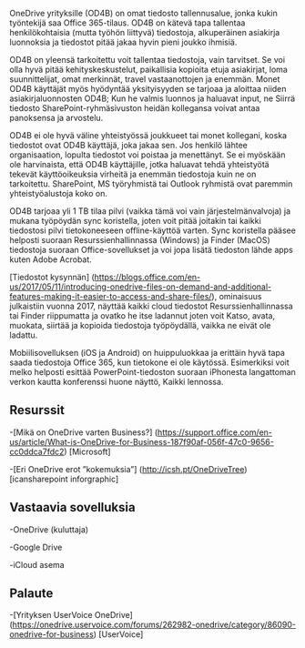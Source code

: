 

OneDrive yrityksille (OD4B) on omat tiedosto tallennusalue, jonka kukin työntekijä saa Office 365-tilaus. OD4B on kätevä tapa tallentaa henkilökohtaisia (mutta työhön liittyvä) tiedostoja, alkuperäinen asiakirja luonnoksia ja tiedostot pitää jakaa hyvin pieni joukko ihmisiä.

OD4B on yleensä tarkoitettu voit tallentaa tiedostoja, vain tarvitset. Se voi olla hyvä pitää kehityskeskustelut, paikallisia kopioita etuja asiakirjat, loma suunnittelijat, omat merkinnät, travel vastaanottojen ja enemmän. Monet OD4B käyttäjät myös hyödyntää yksityisyyden se tarjoaa ja aloittaa niiden asiakirjaluonnosten OD4B; Kun he valmis luonnos ja haluavat input, ne Siirrä tiedosto SharePoint-ryhmäsivuston heidän kollegansa voivat antaa panoksensa ja arvostelu.

OD4B ei ole hyvä väline yhteistyössä joukkueet tai monet kollegani, koska tiedostot ovat OD4B käyttäjä, joka jakaa sen. Jos henkilö lähtee organisaation, lopulta tiedostot voi poistaa ja menettänyt. Se ei myöskään ole harvinaista, että OD4B käyttäjille, jotka haluavat tehdä yhteistyötä tekevät käyttöoikeuksia virheitä ja enemmän tiedostoja kuin ne on tarkoitettu. SharePoint, MS työryhmistä tai Outlook ryhmistä ovat paremmin yhteistyöalustoja koko on.

OD4B tarjoaa yli 1 TB tilaa pilvi (vaikka tämä voi vain järjestelmänvalvoja) ja mukana työpöydän sync koristella, joten voit pitää joitakin tai kaikki tiedostosi pilvi tietokoneeseen offline-käyttöä varten. Sync koristella pääsee helposti suoraan Resurssienhallinnassa (Windows) ja Finder (MacOS) tiedostoja suoraan Office-sovellukset ja voi jopa lisätä tiedoston lähde apps kuten Adobe Acrobat. 

[Tiedostot kysynnän] (https://blogs.office.com/en-us/2017/05/11/introducing-onedrive-files-on-demand-and-additional-features-making-it-easier-to-access-and-share-files/), ominaisuus julkaistiin vuonna 2017, näyttää kaikki cloud tiedostot Resurssienhallinnassa tai Finder riippumatta ja ovatko he itse ladannut joten voit Katso, avata, muokata, siirtää ja kopioida tiedostoja työpöydällä, vaikka ne eivät ole ladattu.

Mobiilisovelluksen (iOS ja Android) on huippuluokkaa ja erittäin hyvä tapa saada tiedostoja Office 365, kun tietokone ei ole käytössä. Esimerkiksi voit melko helposti esittää PowerPoint-tiedoston suoraan iPhonesta langattoman verkon kautta konferenssi huone näyttö, Kaikki lennossa.

Resurssit
---------

-[Mikä on OneDrive varten
    Business?] (https://support.office.com/en-us/article/What-is-OneDrive-for-Business-187f90af-056f-47c0-9656-cc0ddca7fdc2)
    \[Microsoft\]

-[Eri OneDrive erot
    ”kokemuksia”] (http://icsh.pt/OneDriveTree) \[icansharepoint
    inforgraphic\]

Vastaavia sovelluksia
--------------------

-OneDrive (kuluttaja)

-Google Drive

-iCloud asema

Palaute
---------

-[Yrityksen UserVoice OneDrive] (https://onedrive.uservoice.com/forums/262982-onedrive/category/86090-onedrive-for-business)
    \[UserVoice\]

